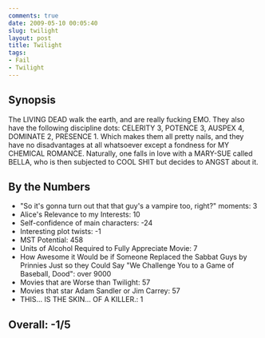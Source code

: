```yaml
---
comments: true
date: 2009-05-10 00:05:40
slug: twilight
layout: post
title: Twilight
tags:
- Fail
- Twilight
---
```


Synopsis
--------

The LIVING DEAD walk the earth, and are really fucking EMO.  They also have the following discipline dots: CELERITY 3, POTENCE 3, AUSPEX 4, DOMINATE 2, PRESENCE 1.  Which makes them all pretty nails, and they have no disadvantages at all whatsoever except a fondness for MY CHEMICAL ROMANCE.  Naturally, one falls in love with a MARY-SUE called BELLA, who is then subjected to COOL SHIT but decides to ANGST about it.

By the Numbers
--------------

* "So it's gonna turn out that that guy's a vampire too, right?" moments: 3  
* Alice's Relevance to my Interests: 10  
* Self-confidence of main characters: -24  
* Interesting plot twists: -1  
* MST Potential: 458  
* Units of Alcohol Required to Fully Appreciate Movie: 7  
* How Awesome it Would be if Someone Replaced the Sabbat Guys by Prinnies Just so they Could Say "We Challenge You to a Game of Baseball, Dood": over 9000  
* Movies that are Worse than Twilight: 57  
* Movies that star Adam Sandler or Jim Carrey: 57  
* THIS... IS THE SKIN... OF A KILLER.: 1

Overall: -1/5
-------------
